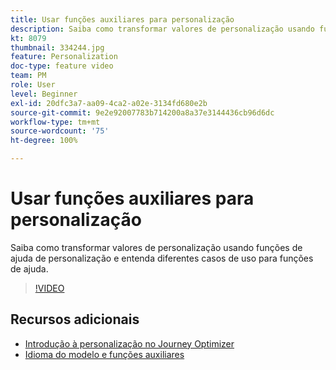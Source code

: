 ```yaml
---
title: Usar funções auxiliares para personalização
description: Saiba como transformar valores de personalização usando funções de ajuda de personalização e entenda diferentes casos de uso para funções de ajuda.
kt: 8079
thumbnail: 334244.jpg
feature: Personalization
doc-type: feature video
team: PM
role: User
level: Beginner
exl-id: 20dfc3a7-aa09-4ca2-a02e-3134fd680e2b
source-git-commit: 9e2e92007783b714200a8a37e3144436cb96d6dc
workflow-type: tm+mt
source-wordcount: '75'
ht-degree: 100%

---
```


# Usar funções auxiliares para personalização

Saiba como transformar valores de personalização usando funções de ajuda de personalização e entenda diferentes casos de uso para funções de ajuda.

>[!VIDEO](https://video.tv.adobe.com/v/334244?quality=12)

## Recursos adicionais

* [Introdução à personalização no Journey Optimizer](https://experienceleague.adobe.com/docs/journey-optimizer/using/personalization/personalize.html?lang=pt-BR)
* [Idioma do modelo e funções auxiliares](https://experienceleague.adobe.com/docs/journey-optimizer/using/personalization/functions/functions.html?lang=pt-BR)
